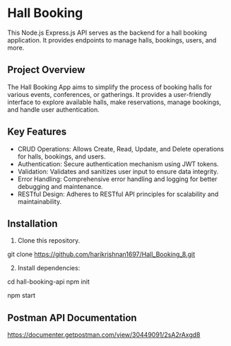 
# Hall Booking

This Node.js Express.js API serves as the backend for a hall booking application. It provides endpoints to manage halls, bookings, users, and more.


## Project Overview

The Hall Booking App aims to simplify the process of booking halls for various events, conferences, or gatherings. It provides a user-friendly interface to explore available halls, make reservations, manage bookings, and handle user authentication.
## Key Features

* CRUD Operations: 
         Allows Create, Read, Update, and Delete operations for halls, bookings, and users.
* Authentication: Secure authentication mechanism using JWT tokens.
* Validation: Validates and sanitizes user input to ensure data integrity.
* Error Handling: Comprehensive error handling and logging for better debugging and maintenance.
* RESTful Design: Adheres to RESTful API principles for scalability and maintainability.
## Installation

1. Clone this repository.

git clone https://github.com/harikrishnan1697/Hall_Booking_8.git

2. Install dependencies:

 
cd hall-booking-api
npm init

npm start


## Postman API Documentation
https://documenter.getpostman.com/view/30449091/2sA2rAxgd8


